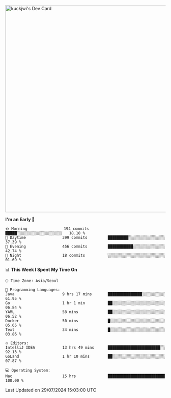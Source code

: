 <a href="https://app.daily.dev/kuckhwancho"><img src="https://api.daily.dev/devcards/v2/efef39c8028947428b3c0b486b9cd9b6.png?r=iz2&type=wide" width="652" alt="kuckjwi's Dev Card"/></a>

<!--START_SECTION:waka-->
**I'm an Early 🐤** 

```text
🌞 Morning                194 commits         █████░░░░░░░░░░░░░░░░░░░░   18.18 % 
🌆 Daytime                399 commits         █████████░░░░░░░░░░░░░░░░   37.39 % 
🌃 Evening                456 commits         ███████████░░░░░░░░░░░░░░   42.74 % 
🌙 Night                  18 commits          ░░░░░░░░░░░░░░░░░░░░░░░░░   01.69 % 
```


📊 **This Week I Spent My Time On** 

```text
🕑︎ Time Zone: Asia/Seoul

💬 Programming Languages: 
Java                     9 hrs 17 mins       ███████████████░░░░░░░░░░   61.95 % 
Go                       1 hr 1 min          ██░░░░░░░░░░░░░░░░░░░░░░░   06.84 % 
YAML                     58 mins             ██░░░░░░░░░░░░░░░░░░░░░░░   06.52 % 
Docker                   50 mins             █░░░░░░░░░░░░░░░░░░░░░░░░   05.65 % 
Text                     34 mins             █░░░░░░░░░░░░░░░░░░░░░░░░   03.86 % 

🔥 Editors: 
IntelliJ IDEA            13 hrs 49 mins      ███████████████████████░░   92.13 % 
GoLand                   1 hr 10 mins        ██░░░░░░░░░░░░░░░░░░░░░░░   07.87 % 

💻 Operating System: 
Mac                      15 hrs              █████████████████████████   100.00 % 
```


 Last Updated on 29/07/2024 15:03:00 UTC
<!--END_SECTION:waka-->
